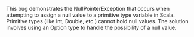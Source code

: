This bug demonstrates the NullPointerException that occurs when attempting to assign a null value to a primitive type variable in Scala.  Primitive types (like Int, Double, etc.) cannot hold null values.  The solution involves using an Option type to handle the possibility of a null value.